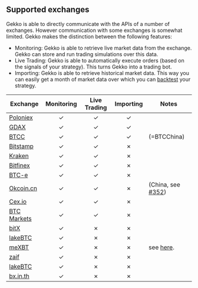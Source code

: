 ## Supported exchanges

Gekko is able to directly communicate with the APIs of a number of exchanges. However communication with some exchanges is somewhat limited. Gekko makes the distinction between the following features:

- Monitoring: Gekko is able to retrieve live market data from the exchange. Gekko can store and run trading simulations over this data.
- Live Trading: Gekko is able to automatically execute orders (based on the signals of your strategy). This turns Gekko into a trading bot.
- Importing: Gekko is able to retrieve historical market data. This way you can easily get a month of market data over which you can [backtest](../features/backtesting.md) your strategy.

| Exchange        | Monitoring | Live Trading | Importing | Notes |
| --------------- |:----------:|:-------:|:---------:|-------|
| [Poloniex](https://poloniex.com/)      | ✓ | ✓ | ✓ | |
| [GDAX](https://gdax.com/)      | ✓ | ✓ | ✓ | |
| [BTCC](https://btcc.com/)      | ✓ | ✓ | ✓ | (=BTCChina) |
| [Bitstamp](https://bitstamp.com/)      | ✓ | ✓ | ✗ | |
| [Kraken](https://kraken.com/)      | ✓ | ✓ | ✗ | |
| [Bitfinex](https://bitfinex.com/)      | ✓ | ✓ | ✗ | |
| [BTC-e](https://btc-e.com/)      | ✓ | ✓ | ✗ | |
| [Okcoin.cn](https://www.okcoin.cn/)      | ✓ | ✓ | ✗ | (China, see [#352](https://github.com/askmike/gekko/pull/352)) |
| [Cex.io](https://cex.io/)      | ✓ | ✓ | ✗ | |
| [BTC Markets](https://btcmarkets.net)      | ✓ | ✓ | ✗ | |
| [bitX](https://www.bitx.co/)      | ✓ | ✗ | ✗ | |
| [lakeBTC](https://lakebtc.com/)      | ✓ | ✗ | ✗ | |
| [meXBT](https://mexbt.com/)      | ✓ | ✗ | ✗ | see [here](https://github.com/askmike/gekko/issues/288#issuecomment-223810974). |
| [zaif](https://zaif.jp/trade_btc_jpy)      | ✓ | ✗ | ✗ | |
| [lakeBTC](https://lakebtc.com/)      | ✓ | ✗ | ✗ | |
| [bx.in.th](https://bx.in.th/)      | ✓ | ✗ | ✗ | |